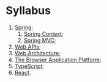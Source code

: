 # Syllabus

1. [Spring](1.0-spring.md);
   1. [Spring Context](1.1-spring-context.md);
   2. [Spring MVC](1.2-spring-mvc.md);
2. [Web APIs](2-web-apis.md);
3. [Web Architecture](3-web-architecture.md);
4. [The Browser Application Platform](4-browser-application-platform.md);
5. [TypeScript](5-typescript.md);
6. [React](6-react.md).